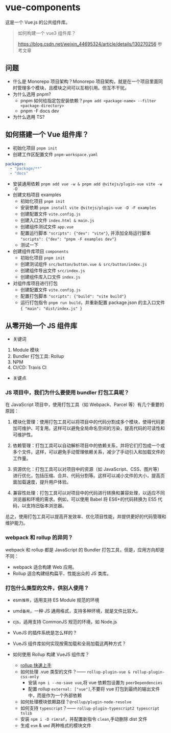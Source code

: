 # vue-components

这是一个 Vue.js 的公共组件库。

> 如何构建一个 vue3 组件库？
>
> https://blog.csdn.net/weixin_44695324/article/details/130270256 参考文章

## 问题

- 什么是 Monorepo 项目架构？Monorepo 项目架构，就是在一个项目里面同时管理多个模块，且模块之间可以互相引用。但互不干扰。
- 为什么选用 pnpm?
  - pnpm 如何给指定包安装依赖？`pnpm add <package-name> --filter <package-directory>`
  - pnpm -F docs dev
- 为什么选用 TS?

## 如何搭建一个 Vue 组件库？

- 初始化项目 `pnpm init`
- 创建工作区配置文件 `pnpm-workspace.yaml`

```yaml
packages:
  - "package/**"
  - "docs"
```

- 安装通用依赖 `pnpm add vue -w & pnpm add @vitejs/plugin-vue vite -w -D`
- 创建文档项目 examples
  - 初始化项目 `pnpm init`
  - 安装依赖 `pnpm install vite @vitejs/plugin-vue -D -F examples`
  - 创建配置文件 `vite.config.js`
  - 创建入口文件 `index.html & main.js`
  - 创建组件测试文件 `app.vue`
  - 配置运行脚本 `"scripts": {"dev": "vite"}`, 并添加全局运行脚本 `"scripts": {"dev": "pnpm -F examples dev"}`
  - 测试一下
- 创建组件库项目 `components`
  - 初始化项目 `pnpm init`
  - 创建测试组件 `src/button/button.vue & src/button/index.js`
  - 创建组件导出文件 `src/index.js`
  - 创建组件库入口文件 `index.js`
- 对组件库项目进行打包
  - 创建配置文件 `vite.config.js`
  - 配置打包脚本 `"scripts": {"build": "vite build"}`
  - 运行打包指令 `pnpm run build`，并重新配置 package.json 的主入口文件 `{ "main": "dist/index.js" }`

## 从零开始一个 JS 组件库

- 关键词

1. Module 模块
2. Bundler 打包工具: Rollup
3. NPM
4. CI/CD: Travis CI

- 关键点

### JS 项目中，我们为什么要使用 bundler 打包工具呢？

在 JavaScript 项目中，使用打包工具（如 Webpack、Parcel 等）有几个重要的原因：

1. 模块化管理：使用打包工具可以将项目中的代码分割成多个模块，使得代码更加可维护、可复用。这样可以避免全局命名空间的污染，提高代码的可读性和可维护性。

2. 依赖管理：打包工具可以自动解析项目中的依赖关系，并将它们打包成一个或多个文件。这样，可以避免手动管理依赖关系，减少了手动引入和加载文件的工作量。

3. 资源优化：打包工具可以对项目中的资源（如 JavaScript、CSS、图片等）进行优化，包括压缩、合并、代码分割等。这样可以减小文件的大小，提高页面加载速度，提升用户体验。

4. 兼容性处理：打包工具可以对项目中的代码进行转换和兼容处理，以适应不同浏览器和环境的需求。例如，可以使用 Babel 将 ES6+的代码转换为 ES5 代码，以支持旧版本浏览器。

总之，使用打包工具可以提高开发效率、优化项目性能，并提供更好的代码管理和维护能力。

### webpack 和 rollup 的异同？

webpack 和 rollup 都是 JavaScript 的 Bundler 打包工具，但是，应用方向却是不同：

- webpack 适合构建 Web 应用。
- Rollup 适合构建结构扁平、性能出众的 JS 类库。

### 打包什么类型的文件，供别人使用？

- esm`推荐`，适用支持 ES Module 规范的环境
- umd`备用`，一种 JS 通用格式，支持多种环境，就是文件比较大。
- cjs，适用支持 CommonJS 规范的环境，如 Node.js

- VueJS 的插件系统是怎么样的？
- VueJS 组件库如何实现按需加载和全局加载这两种方式？
- 如何使用 Rollup 构建 VueJS 组件库？
  - [rollup 快速上手](https://rollupjs.org/tutorial/)
  - 如何处理 .vue 类型的文件？—— `rollup-plugin-vue & rollup-plugin-css-only`
    - 安装 `npm i --no-save vue`,将 vue 依赖包设置为 `peerDependencies`
    - 配置 rollup `external: ["vue"]`,不要将 vue 打包到最终的输出文件中，而是作为一个外部依赖
  - 如何处理模块依赖路径？`@rollup/plugin-node-resolve`
  - 如何支持 `typescript`？—— `rollup-plugin-typescript2 typescript tslib`
  - 安装 `npm i -D rimraf`，并配置新指令 `clean`,手动删除 dist 文件
  - 生成 `esm` & `umd` 两种格式的模块文件
